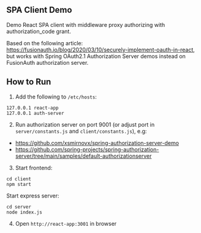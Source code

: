 ## SPA Client Demo ##
Demo React SPA client with middleware proxy authorizing with authorization_code grant.

Based on the following article: https://fusionauth.io/blog/2020/03/10/securely-implement-oauth-in-react, but works with Spring OAuth2.1 Authorization Server demos instead on FusionAuth authorization server.

## How to Run ##
1. Add the following to `/etc/hosts`:
```
127.0.0.1 react-app
127.0.0.1 auth-server
```

2. Run authorization server on port 9001 (or adjust port in `server/constants.js` and `client/constants.js`), e.g:
  - https://github.com/xsmirnovx/spring-authorization-server-demo
  - https://github.com/spring-projects/spring-authorization-server/tree/main/samples/default-authorizationserver

3. Start frontend:
```
cd client
npm start
```
Start express server:
```
cd server
node index.js
```

4. Open `http://react-app:3001` in browser

